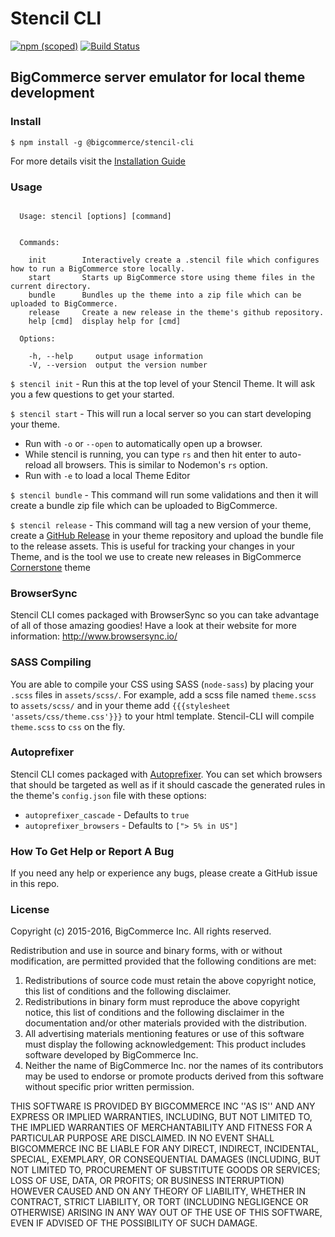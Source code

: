 # Stencil CLI
[![npm (scoped)](https://img.shields.io/npm/v/@bigcommerce/stencil-cli.svg)](https://www.npmjs.com/package/@bigcommerce/stencil-cli) [![Build Status](https://travis-ci.org/bigcommerce/stencil-cli.svg?branch=master)](https://travis-ci.org/bigcommerce/stencil-cli)
## BigCommerce server emulator for local theme development

### Install
```
$ npm install -g @bigcommerce/stencil-cli
```

For more details visit the [Installation Guide](https://stencil.bigcommerce.com/docs/installing-stencil-cli-1)

### Usage
```

  Usage: stencil [options] [command]


  Commands:

    init        Interactively create a .stencil file which configures how to run a BigCommerce store locally.
    start       Starts up BigCommerce store using theme files in the current directory.
    bundle      Bundles up the theme into a zip file which can be uploaded to BigCommerce.
    release     Create a new release in the theme's github repository.
    help [cmd]  display help for [cmd]

  Options:

    -h, --help     output usage information
    -V, --version  output the version number
```

`$ stencil init` - Run this at the top level of your Stencil Theme.  It will ask you a few questions to get your started.  

`$ stencil start` - This will run a local server so you can start developing your theme.
 - Run with `-o` or `--open` to automatically open up a browser.
 - While stencil is running, you can type `rs` and then hit enter to auto-reload all browsers. This is similar to Nodemon's `rs` option.
 - Run with `-e` to load a local Theme Editor

`$ stencil bundle` - This command will run some validations and then it will create a bundle zip file which can be uploaded to BigCommerce.

`$ stencil release` - This command will tag a new version of your theme, create a [GitHub Release](https://help.github.com/articles/about-releases/) in your theme repository and upload the bundle file to the release assets. This is useful for tracking your changes in your Theme, and is the tool we use to create new releases in BigCommerce [Cornerstone](https://github.com/bigcommerce/stencil) theme

### BrowserSync

Stencil CLI comes packaged with BrowserSync so you can take advantage of all of those amazing goodies!  Have a look at their website for more information: http://www.browsersync.io/

### SASS Compiling

You are able to compile your CSS using SASS (`node-sass`) by placing  your `.scss` files in `assets/scss/`. For example, add a scss file named `theme.scss` to `assets/scss/` and in your theme add `{{{stylesheet 'assets/css/theme.css'}}}` to your html template. Stencil-CLI will compile `theme.scss` to `css` on the fly.

### Autoprefixer ###

Stencil CLI comes packaged with [Autoprefixer](https://github.com/postcss/autoprefixer).  You can set which browsers that should be targeted as well as if it should cascade the generated rules in the theme's `config.json` file with these options:
 - `autoprefixer_cascade` - Defaults to `true`
 - `autoprefixer_browsers` - Defaults to `["> 5% in US"]`

### How To Get Help or Report A Bug

If you need any help or experience any bugs, please create a GitHub issue in this repo.

### License

Copyright (c) 2015-2016, BigCommerce Inc.
All rights reserved.

Redistribution and use in source and binary forms, with or without
modification, are permitted provided that the following conditions are met:
1. Redistributions of source code must retain the above copyright
   notice, this list of conditions and the following disclaimer.
2. Redistributions in binary form must reproduce the above copyright
   notice, this list of conditions and the following disclaimer in the
   documentation and/or other materials provided with the distribution.
3. All advertising materials mentioning features or use of this software
   must display the following acknowledgement:
   This product includes software developed by BigCommerce Inc.
4. Neither the name of BigCommerce Inc. nor the
   names of its contributors may be used to endorse or promote products
   derived from this software without specific prior written permission.

THIS SOFTWARE IS PROVIDED BY BIGCOMMERCE INC ''AS IS'' AND ANY
EXPRESS OR IMPLIED WARRANTIES, INCLUDING, BUT NOT LIMITED TO, THE IMPLIED
WARRANTIES OF MERCHANTABILITY AND FITNESS FOR A PARTICULAR PURPOSE ARE
DISCLAIMED. IN NO EVENT SHALL BIGCOMMERCE INC BE LIABLE FOR ANY
DIRECT, INDIRECT, INCIDENTAL, SPECIAL, EXEMPLARY, OR CONSEQUENTIAL DAMAGES
(INCLUDING, BUT NOT LIMITED TO, PROCUREMENT OF SUBSTITUTE GOODS OR SERVICES;
LOSS OF USE, DATA, OR PROFITS; OR BUSINESS INTERRUPTION) HOWEVER CAUSED AND
ON ANY THEORY OF LIABILITY, WHETHER IN CONTRACT, STRICT LIABILITY, OR TORT
(INCLUDING NEGLIGENCE OR OTHERWISE) ARISING IN ANY WAY OUT OF THE USE OF THIS
SOFTWARE, EVEN IF ADVISED OF THE POSSIBILITY OF SUCH DAMAGE.
